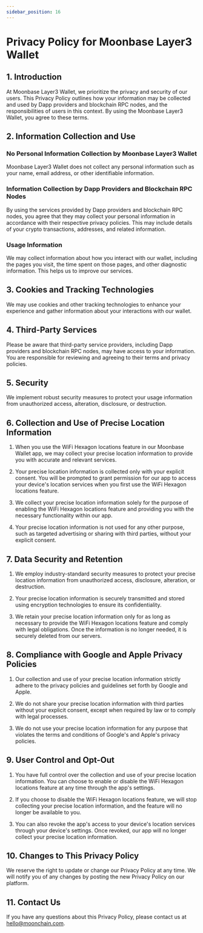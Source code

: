 ```yaml
---
sidebar_position: 16
---
```


# Privacy Policy for Moonbase Layer3 Wallet

## 1. Introduction

At Moonbase Layer3 Wallet, we prioritize the privacy and security of our users. This Privacy Policy outlines how your information may be collected and used by Dapp providers and blockchain RPC nodes, and the responsibilities of users in this context. By using the Moonbase Layer3 Wallet, you agree to these terms.

## 2. Information Collection and Use

### No Personal Information Collection by Moonbase Layer3 Wallet

Moonbase Layer3 Wallet does not collect any personal information such as your name, email address, or other identifiable information.

### Information Collection by Dapp Providers and Blockchain RPC Nodes

By using the services provided by Dapp providers and blockchain RPC nodes, you agree that they may collect your personal information in accordance with their respective privacy policies. This may include details of your crypto transactions, addresses, and related information.

### Usage Information

We may collect information about how you interact with our wallet, including the pages you visit, the time spent on those pages, and other diagnostic information. This helps us to improve our services.

## 3. Cookies and Tracking Technologies

We may use cookies and other tracking technologies to enhance your experience and gather information about your interactions with our wallet.

## 4. Third-Party Services

Please be aware that third-party service providers, including Dapp providers and blockchain RPC nodes, may have access to your information. You are responsible for reviewing and agreeing to their terms and privacy policies.

## 5. Security

We implement robust security measures to protect your usage information from unauthorized access, alteration, disclosure, or destruction.

## 6. Collection and Use of Precise Location Information

1. When you use the WiFi Hexagon locations feature in our Moonbase Wallet app, we may collect your precise location information to provide you with accurate and relevant services.

2. Your precise location information is collected only with your explicit consent. You will be prompted to grant permission for our app to access your device's location services when you first use the WiFi Hexagon locations feature.

3. We collect your precise location information solely for the purpose of enabling the WiFi Hexagon locations feature and providing you with the necessary functionality within our app.

4. Your precise location information is not used for any other purpose, such as targeted advertising or sharing with third parties, without your explicit consent.

## 7. Data Security and Retention

1. We employ industry-standard security measures to protect your precise location information from unauthorized access, disclosure, alteration, or destruction.

2. Your precise location information is securely transmitted and stored using encryption technologies to ensure its confidentiality.

3. We retain your precise location information only for as long as necessary to provide the WiFi Hexagon locations feature and comply with legal obligations. Once the information is no longer needed, it is securely deleted from our servers.

## 8. Compliance with Google and Apple Privacy Policies

1. Our collection and use of your precise location information strictly adhere to the privacy policies and guidelines set forth by Google and Apple.

2. We do not share your precise location information with third parties without your explicit consent, except when required by law or to comply with legal processes.

3. We do not use your precise location information for any purpose that violates the terms and conditions of Google's and Apple's privacy policies.

## 9. User Control and Opt-Out

1. You have full control over the collection and use of your precise location information. You can choose to enable or disable the WiFi Hexagon locations feature at any time through the app's settings.

2. If you choose to disable the WiFi Hexagon locations feature, we will stop collecting your precise location information, and the feature will no longer be available to you.

3. You can also revoke the app's access to your device's location services through your device's settings. Once revoked, our app will no longer collect your precise location information.

## 10. Changes to This Privacy Policy

We reserve the right to update or change our Privacy Policy at any time. We will notify you of any changes by posting the new Privacy Policy on our platform.

## 11. Contact Us

If you have any questions about this Privacy Policy, please contact us at hello@moonchain.com.